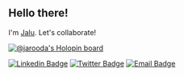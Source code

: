 ## Hello there!

I'm [Jalu](https://jaluwibowo.id/). Let's collaborate!

[![@jarooda's Holopin board](https://holopin.io/api/user/board?user=jarooda)](https://holopin.io/@jarooda)

[![Linkedin Badge](https://img.shields.io/badge/-jaluwibowoaji-blue?style=flat-square&logo=Linkedin&logoColor=white&link=https://www.linkedin.com/in/jalu-wibowo-aji-25a09b180/)](https://www.linkedin.com/in/jaluwibowoaji/)
[![Twitter Badge](https://img.shields.io/badge/-@jaluwibowoaji-black?style=flat-square&logo=X&logoColor=white&link=https://x.com/jaluwibowoaji)](https://x.com/jaluwibowoaji)
[![Email Badge](https://img.shields.io/badge/-hello@jaluwibowo.id-red?style=flat-square&logo=Gmail&logoColor=white&link=https://www.jaluwibowo.id/#contactme)](https://www.jaluwibowo.id/#contactme)
